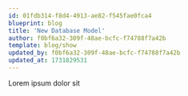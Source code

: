 ```yaml
---
id: 01fdb314-f8d4-4913-ae82-f545fae0fca4
blueprint: blog
title: 'New Database Model'
author: f0bf6a32-309f-48ae-bcfc-f74788f7a42b
template: blog/show
updated_by: f0bf6a32-309f-48ae-bcfc-f74788f7a42b
updated_at: 1731829531
---
```

Lorem ipsum dolor sit